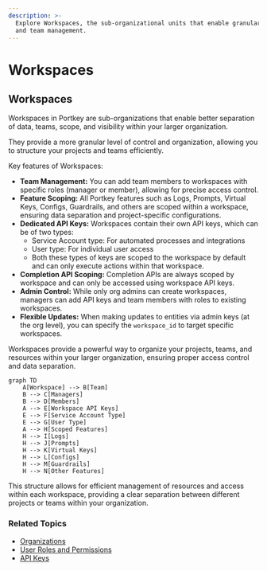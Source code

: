 ```yaml
---
description: >-
  Explore Workspaces, the sub-organizational units that enable granular project
  and team management.
---
```


# Workspaces

## Workspaces

Workspaces in Portkey are sub-organizations that enable better separation of data, teams, scope, and visibility within your larger organization.&#x20;

They provide a more granular level of control and organization, allowing you to structure your projects and teams efficiently.

Key features of Workspaces:

* **Team Management:** You can add team members to workspaces with specific roles (manager or member), allowing for precise access control.
* **Feature Scoping:** All Portkey features such as Logs, Prompts, Virtual Keys, Configs, Guardrails, and others are scoped within a workspace, ensuring data separation and project-specific configurations.
* **Dedicated API Keys:** Workspaces contain their own API keys, which can be of two types:
  * Service Account type: For automated processes and integrations
  * User type: For individual user access&#x20;
  * Both these types of keys are scoped to the workspace by default and can only execute actions within that workspace.
* **Completion API Scoping:** Completion APIs are always scoped by workspace and can only be accessed using workspace API keys.
* **Admin Control:** While only org admins can create workspaces, managers can add API keys and team members with roles to existing workspaces.
* **Flexible Updates:** When making updates to entities via admin keys (at the org level), you can specify the `workspace_id` to target specific workspaces.

Workspaces provide a powerful way to organize your projects, teams, and resources within your larger organization, ensuring proper access control and data separation.

```mermaid
graph TD
    A[Workspace] --> B[Team]
    B --> C[Managers]
    B --> D[Members]
    A --> E[Workspace API Keys]
    E --> F[Service Account Type]
    E --> G[User Type]
    A --> H[Scoped Features]
    H --> I[Logs]
    H --> J[Prompts]
    H --> K[Virtual Keys]
    H --> L[Configs]
    H --> M[Guardrails]
    H --> N[Other Features]
```

This structure allows for efficient management of resources and access within each workspace, providing a clear separation between different projects or teams within your organization.

### Related Topics

* [Organizations](organizations.md)
* [User Roles and Permissions](user-roles-and-permissions.md)
* [API Keys](api-keys-authn-and-authz.md)
